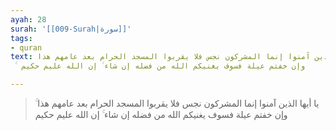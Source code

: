 ```yaml
---
ayah: 28
surah: '[[009-Surah|سورة]]'
tags:
- quran
text: يا أيها الذين آمنوا إنما المشركون نجس فلا يقربوا المسجد الحرام بعد عامهم هذا
  ۚ وإن خفتم عيلة فسوف يغنيكم الله من فضله إن شاء ۚ إن الله عليم حكيم

---
```

> يا أيها الذين آمنوا إنما المشركون نجس فلا يقربوا المسجد الحرام بعد عامهم هذا ۚ وإن خفتم عيلة فسوف يغنيكم الله من فضله إن شاء ۚ إن الله عليم حكيم
